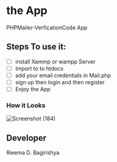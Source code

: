 # the App
PHPMailer-VerficationCode App
## Steps To use it:
- [ ] install Xammp or wampp Server
- [ ] Import  to to htdocs
- [ ] add your email credentials in Mail.php
- [ ] sign up then login and then register
- [ ] Enjoy the App

### How it Looks
![Screenshot (184)](https://user-images.githubusercontent.com/52289151/169865198-b19c14fb-9142-4429-9dc8-baf677bebe52.png)

## Developer
Rwema D. Bagirishya
